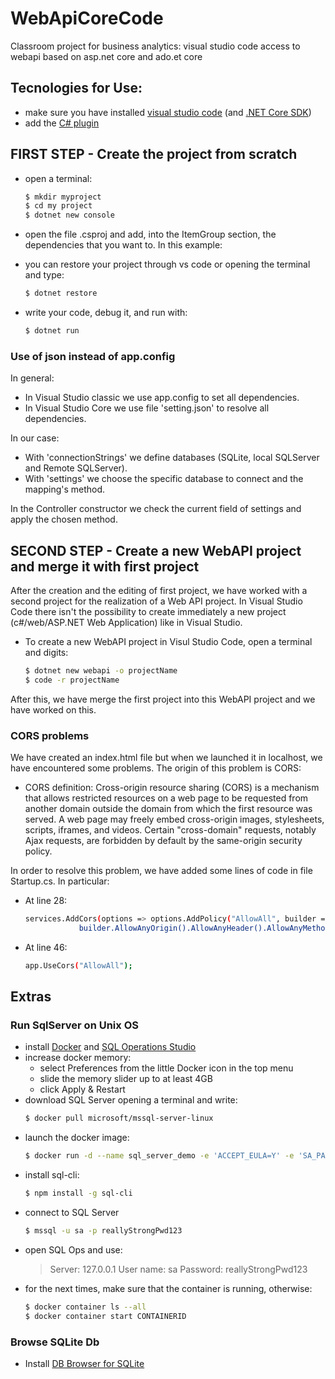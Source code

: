 # WebApiCoreCode
Classroom project for business analytics: visual studio code access to webapi based on asp.net core and ado.et core

## Tecnologies for Use:
* make sure you have installed [visual studio code](https://code.visualstudio.com/) (and [.NET Core SDK](https://www.microsoft.com/net/download))
* add the [C# plugin](https://marketplace.visualstudio.com/items?itemName=ms-vscode.csharp)

## FIRST STEP - Create the project from scratch
* open a terminal:
    ```sh
    $ mkdir myproject
    $ cd my project
    $ dotnet new console
    ```
* open the file .csproj and add, into the ItemGroup section, the dependencies that you want to.
In this example:
    ><PackageReference Include="Newtonsoft.Json" Version="11.0.2" />
	><PackageReference Include="Microsoft.EntityFrameworkCore.Sqlite" Version="1.1.2" />
	><PackageReference Include="System.Data.SQLite" Version="1.0.105" />
	><PackageReference Include="System.Data.SQLite.Mac" Version="1.0.104.2" />
* you can restore your project through vs code or opening the terminal and type:
    ```sh
    $ dotnet restore
    ```
* write your code, debug it, and run with:
    ```sh
    $ dotnet run
    ```

### Use of json instead of app.config

In general:
* In Visual Studio classic we use app.config to set all dependencies.
* In Visual Studio Core we use file 'setting.json' to resolve all dependencies. 

In our case:
* With 'connectionStrings' we define databases (SQLite, local SQLServer and Remote SQLServer). 
* With 'settings' we choose the specific database to connect and the mapping's method.

In the Controller constructor we check the current field of settings and apply the chosen method.

## SECOND STEP - Create a new WebAPI project and merge it with first project
After the creation and the editing of first project, we have worked with a second project for the realization of a Web API project. In Visual Studio Code there isn't the possibility to create immediately a new project (c#/web/ASP.NET Web Application) like in Visual Studio.  
* To create a new WebAPI project in Visul Studio Code, open a terminal and digits:
    ``` sh
    $ dotnet new webapi -o projectName
    $ code -r projectName
    ```
After this, we have merge the first project into this WebAPI project and we have worked on this.

### CORS problems
We have created an index.html file but when we launched it in localhost, we have encountered some problems. The origin of this problem is CORS:
* CORS definition: Cross-origin resource sharing (CORS) is a mechanism that allows restricted resources on a web page to be requested from another domain outside the domain from which the first resource was served. 
A web page may freely embed cross-origin images, stylesheets, scripts, iframes, and videos. Certain "cross-domain" requests, notably Ajax requests, are forbidden by default by the same-origin security policy.

In order to resolve this problem, we have added some lines of code in file Startup.cs. In particular:
* At line 28:
    ``` sh
    services.AddCors(options => options.AddPolicy("AllowAll", builder => 
                builder.AllowAnyOrigin().AllowAnyHeader().AllowAnyMethod()));
    ```
* At line 46:
    ``` sh
    app.UseCors("AllowAll");
    ```


## Extras

### Run SqlServer on Unix OS

* install [Docker](https://www.docker.com/get-started) and [SQL Operations Studio](https://docs.microsoft.com/en-us/sql/sql-operations-studio/download)
* increase docker memory: 
    * select Preferences from the little Docker icon in the top menu
    * slide the memory slider up to at least 4GB
    * click Apply & Restart
* download SQL Server opening a terminal and write:
    ```sh
    $ docker pull microsoft/mssql-server-linux
    ```
* launch the docker image:
    ```sh
    $ docker run -d --name sql_server_demo -e 'ACCEPT_EULA=Y' -e 'SA_PASSWORD=reallyStrongPwd123' -p 1433:1433 microsoft/mssql-server-linux
    ```
* install sql-cli:
    ```sh
    $ npm install -g sql-cli
    ```
* connect to SQL Server
    ```sh
    $ mssql -u sa -p reallyStrongPwd123
    ```
* open SQL Ops and use:
    >Server: 127.0.0.1
    >User name: sa
    >Password: reallyStrongPwd123
* for the next times, make sure that the container is running, otherwise:
    ```sh
    $ docker container ls --all
    $ docker container start CONTAINERID
    ```
    
### Browse SQLite Db
* Install [DB Browser for SQLite](http://sqlitebrowser.org/)



